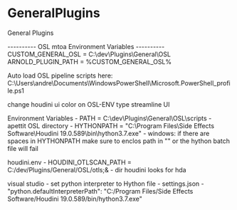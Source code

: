 # GeneralPlugins
General Plugins

---------- OSL mtoa Environment Variables ----------
CUSTOM_GENERAL_OSL = C:\dev\Plugins\General\OSL
ARNOLD_PLUGIN_PATH = %CUSTOM_GENERAL_OSL%


Auto load OSL pipeline scripts here:
    C:\Users\andre\Documents\WindowsPowerShell\Microsoft.PowerShell_profile.ps1




change houdini ui color on OSL-ENV type
streamline UI

Environment Variables
	- PATH = C:\dev\Plugins\General\OSL\scripts
		- apettit OSL directory
	- HYTHONPATH = "C:\Program Files\Side Effects Software\Houdini 19.0.589\bin\hython3.7.exe"
		- windows: if there are spaces in HYTHONPATH make sure to enclos path in "" or the hython batch file will fail

houdini.env
	- HOUDINI_OTLSCAN_PATH = C:/dev/Plugins/General/OSL/otls;&
		- dir houdini looks for hda

visual studio
	- set python interpreter to Hython file
	- settings.json
	    - "python.defaultInterpreterPath": "C:/Program Files/Side Effects Software/Houdini 19.0.589/bin/hython3.7.exe"